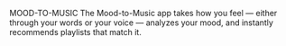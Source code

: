 MOOD-TO-MUSIC
The Mood-to-Music app takes how you feel — either through your words or your voice — analyzes your mood, and instantly recommends playlists that match it.
